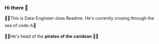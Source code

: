 ### Hi there 👋

:palm_tree::boat:This is Data-Engineer-Joes Readme. He's currently crusing through the sea of code.:boat::palm_tree:

🏴‍☠️He's head of the **pirates of the caridean** 🏴‍☠️

<!--
**Data-Engineer-Joe/Data-Engineer-Joe** is a ✨ _special_ ✨ repository because its `README.md` (this file) appears on your GitHub profile.

Here are some ideas to get you started:

- 🔭 I’m currently working on ...
- 🌱 I’m currently learning software development
